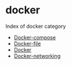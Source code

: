 # docker

Index of docker category

- [Docker-compose](docker-compose.md)
- [Docker-file](docker-file.md)
- [Docker](docker.md)
- [Docker-networking](docker-networking.md)
